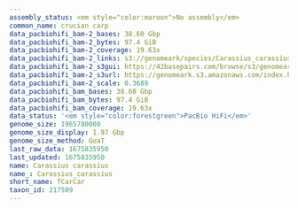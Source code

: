 ```yaml
---
assembly_status: <em style="color:maroon">No assembly</em>
common_name: crucian carp
data_pacbiohifi_bam-2_bases: 38.60 Gbp
data_pacbiohifi_bam-2_bytes: 97.4 GiB
data_pacbiohifi_bam-2_coverage: 19.63x
data_pacbiohifi_bam-2_links: s3://genomeark/species/Carassius_carassius/fCarCar2/genomic_data/pacbio_hifi/<br>
data_pacbiohifi_bam-2_s3gui: https://42basepairs.com/browse/s3/genomeark/species/Carassius_carassius/fCarCar2/genomic_data/pacbio_hifi/
data_pacbiohifi_bam-2_s3url: https://genomeark.s3.amazonaws.com/index.html?prefix=species/Carassius_carassius/fCarCar2/genomic_data/pacbio_hifi/
data_pacbiohifi_bam-2_scale: 0.3689
data_pacbiohifi_bam_bases: 38.60 Gbp
data_pacbiohifi_bam_bytes: 97.4 GiB
data_pacbiohifi_bam_coverage: 19.63x
data_status: '<em style="color:forestgreen">PacBio HiFi</em>'
genome_size: 1965780000
genome_size_display: 1.97 Gbp
genome_size_method: GoaT
last_raw_data: 1675835950
last_updated: 1675835950
name: Carassius carassius
name_: Carassius_carassius
short_name: fCarCar
taxon_id: 217509
---
```

